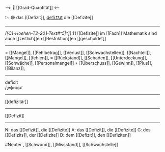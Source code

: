 --> 🧮 [[Grad-Quantität]] <--

📉 🟢 das [[Defizit]], [deˈfiːt͡sɪt](https://youglish.com/pronounce/Defizit/german)
die [[Defizite]]

---
*[[C1-Hoehen-T2-201-Text#^5|^]]* 11 [[Defizite]] im [[Fach]] Mathematik sind auch [[zeitlich]]en [[Restriktion]]en [[geschuldet]]

---
= [[Mangel]], [[Fehlbetrag]], [[Verlust]], [[Schwachstellen]],  [[Nachteil]], [[Mangel]], [[fehlen]], 
≈ [[Rückstand]], [[Schaden]], [[Unterdeckung]],  [[Schwäche]], [[Personalmangel]]
≠ [[Überschuss]], [[Gewinn]], [[Plus]],  [[Bilanz]],


---
deficit  
дефицит

---
[[defizitär]]

---
[[Defizit]]


---
N: das [[Defizit]], die [[Defizite]]
A: das [[Defizit]], die [[Defizite]]
G: des [[Defizits]], der [[Defizite]]
D: dem [[Defizit]], den [[Defiziten]]

#Neuter , [[Schwund]], [[Missstand]], [[Schwachstelle]]